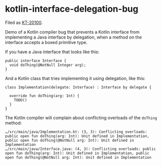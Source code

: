 # kotlin-interface-delegation-bug

Filed as [KT-20100](https://youtrack.jetbrains.com/issue/KT-20100).

Demo of a Kotlin compiler bug that prevents a Kotlin interface from implementing a Java interface by delegation,
when a method on the interface accepts a boxed primitive type.

If you have a Java interface that looks like this:

```
public interface Interface {
  void doThing(@NotNull Integer arg);
}
```

And a Kotlin class that tries implementing it using delegation, like this:

```
class Implementation(delegate: Interface) : Interface by delegate {

  override fun doThing(arg: Int) {
    TODO()
  }
}
```

The Kotlin compiler will complain about conflicting overloads of the `doThing` method:

```
…/src/main/java/Implementation.kt: (3, 3): Conflicting overloads: public open fun doThing(arg: Int): Unit defined in Implementation, public open fun doThing(@NotNull arg: Int): Unit defined in Implementation
…/src/main/java/Interface.java: (4, 3): Conflicting overloads: public open fun doThing(arg: Int): Unit defined in Implementation, public open fun doThing(@NotNull arg: Int): Unit defined in Implementation
```
